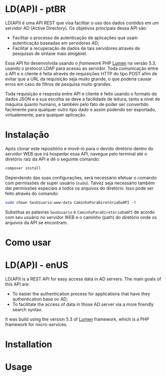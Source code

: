 # LD(AP)I - ptBR

LD(AP)I é uma API REST que visa facilitar o uso dos dados contidos em um servidor AD
(Active Directory).
Os objetivos principais dessa API são:

* Facilitar o processo de autenticação de aplicações que usam autenticação baseadas em
servidores AD;
* Facilitar a recuperação de dados de tais servidores através de pesquisas de sintaxe
mais amigável.

Essa API foi desenvolvida usando o *framework* PHP [Lumen](https://lumen.laravel.com/) na
versão 5.3, usando o protocol LDAP para acesso ao servidor. Toda comunicação entre a API
e o cliente é feita através de requisições HTTP do tipo POST afim de evitar que a URL
da requisição seja muito grande, o que poderia causar erros em caso de filtros de
pesquisa muito grandes.

Toda requisição e resposta entre API e cliente é feito usando
o formato de dados JSON e a sua escolha se deve a facilidade de leitura, tanto a nível
de máquina quanto humano, e também pelo fato de poder ser convertido facilmente para
qualquer outro tipo dado e assim podendo ser exportado, virtualemente, para qualquer
aplicação.

# Instalação

Após clonar este repositório e movê-lo para o devido diretório dentro do servidor WEB
que irá hospedar essa API, navegue pelo terminal até o diretório raiz da API e
dê o seguinte comando:

```bash
composer install
```

Dependendo das suas configurações, será necessário efetuar o comando com permissões de
super usuário (`sudo`). Talvez seja necessário também dar permissões especiais a todos
os arquivos do diretório. Isso pode ser feito através do comando:

```bash
sudo chown SeuUsuario:www-data CaminhoParaDiretórioDaAPI -R
```

Substitua as palavras `SeuUsuario` e `CaminhoParaDiretórioDaAPI` de acordo com seu
usuário no servidor WEB e o caminho (path) do diretório onde os arquivos da API
se encontram.

# Como usar

# LD(AP)I - enUS

LD(AP)I is a REST API for easy access data in AD servers. The main goals of this API are:

* To easier the authentication process for applications that have they authentication base
on AD;
* To facilitate the access of data in those AD server via a more friendly search syntax.

It was build using the version 5.3 of [Lumen](https://lumen.laravel.com/) framework,
which is a PHP framework for micro-services.

# Installation

# Usage